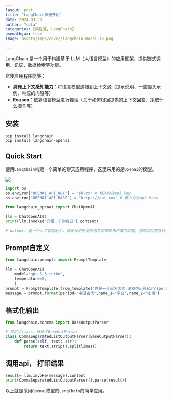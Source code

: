 ```yaml
---
layout: post
title: "LangChain快速开始"
date: 2024-03-28
author: "cola"
categories: [编程篇, LangChain]
usemathjax: true
image: assets/imgs/cover/langchain-model-io.png

---
```


LangChain 是一个用于构建基于 LLM（大语言模型）的应用框架，提供链式调用、记忆、数据检索等功能。

它使应用程序能够：

- **具有上下文感知能力**：将语言模型连接到上下文源（提示说明、一些镜头示例、响应的内容等）
- **Reason**：依靠语言模型进行推理（关于如何根据提供的上下文回答、采取什么操作等）

## 安装
```shell
pip install langchain
pip install langchain-openai
```

## Quick Start
使用`LangChain`构建一个简单的聊天应用程序，这里采用的是`Openai`的模型。

<img src="/assets/imgs/ai/langchain/langchain-model-io.png" />

```python
import os
os.environ["OPENAI_API_KEY"] = "sk-xx" # 填入你的api_key
os.environ["OPENAI_API_BASE"] = "https://api.xxx" # 填入你的api_base

from langchain_openai import ChatOpenAI

llm = ChatOpenAI()
print(llm.invoke("介绍一下你自己").content)

# output: 是一个人工智能助手，被设计用于提供信息和帮助用户解决问题。我可以回答各种问题，包括但不限于常识、历史、科学、技术等方面的问题。我会根据用户的需求提供相关的答案和建议。我还可以执行一些简单的任务，如设置提醒、发送提醒、搜索互联网上的信息等。我是一个不断学习和进化的AI助手，所以我会随着时间的推移变得更加智能和强大。希望我能给你带来帮助和方便！
```


## Prompt自定义

```python
from langchain.prompts import PromptTemplate

llm = ChatOpenAI(
    model="gpt-3.5-turbo",
    temperature=0,
    )
prompt = PromptTemplate.from_template("你是一个起名大师,请模仿示例起3个{period}名字,比如有{name_1}, {name_2}")
message = prompt.format(period="中国古代",name_1="李白",name_2="杜甫")
```

## 格式化输出

```python
from langchain.schema import BaseOutputParser

# 自定义class，继承了BaseOutParser
class CommaSeparatedListOutputParser(BaseOutputParser):
    def parse(self, text: str):
        return text.strip().splitlines()
```

## 调用api， 打印结果
```python
result= llm.invoke(message).content
print(CommaSeparatedListOutputParser().parse(result))
```

以上就是采用`Openai`模型的`LangChain`的简单应用。